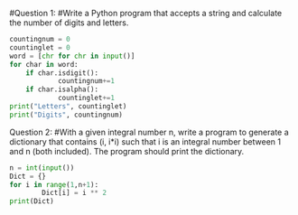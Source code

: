 #Question 1:
#Write a Python program that accepts a string and calculate the number of digits and letters.
```.py
countingnum = 0
countinglet = 0
word = [chr for chr in input()]
for char in word:
    if char.isdigit():
            countingnum+=1
    if char.isalpha():
            countinglet+=1
print("Letters", countinglet)
print("Digits", countingnum)
```
Question 2:
#With a given integral number n, write a program to generate a dictionary that contains (i, i*i) such that i is an integral number between 1 and n (both included). The program should print the dictionary.

```.py
n = int(input())
Dict = {}
for i in range(1,n+1):
        Dict[i] = i ** 2
print(Dict)
```
